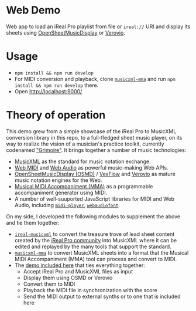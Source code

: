 # Web Demo

Web app to load an iReal Pro playlist from file or `ireal://` URI and display its sheets using [OpenSheetMusicDisplay](https://opensheetmusicdisplay.github.io/) or [Verovio](https://www.verovio.org/index.xhtml).

# Usage

- `npm install && npm run develop`
- For MIDI conversion and playback, clone [`musicxml-mma`](https://github.com/infojunkie/musicxml-mma) and run `npm install && npm run develop` there.
- Open [http://localhost:9000/](http://localhost:9000/)

# Theory of operation

This demo grew from a simple showcase of the iReal Pro to MusicXML conversion library in this repo, to a full-fledged sheet music player, on its way to realize the vision of a musician's practice toolkit, currently codenamed ["Grimoire"](https://github.com/users/infojunkie/projects/2). It brings together a number of music technologies:

- [MusicXML](https://github.com/w3c/musicxml) as the standard for music notation exchange.
- [Web MIDI](https://developer.mozilla.org/en-US/docs/Web/API/Web_MIDI_API) and [Web Audio](https://developer.mozilla.org/en-US/docs/Web/API/Web_Audio_API) as powerful music-making Web APIs.
- [OpenSheetMusicDisplay (OSMD)](https://github.com/opensheetmusicdisplay/opensheetmusicdisplay) / [VexFlow](https://github.com/0xfe/vexflow) and [Verovio](https://github.com/rism-digital/verovio) as mature music notation engines for the Web.
- [Musical MIDI Accompaniment (MMA)](https://www.mellowood.ca/mma/) as a programmable accompaniment generator using MIDI.
- A number of well-suuported JavaScript libraries for MIDI and Web Audio, including [`midi-player`](https://github.com/chrisguttandin/midi-player), [`webaudiofont`](https://github.com/surikov/webaudiofont/).

On my side, I developed the following modules to supplement the above and tie them together:
- [`ireal-musicxml`](https://github.com/infojunkie/ireal-musicxml) to convert the treasure trove of lead sheet content created by the [iReal Pro community](https://www.irealpro.com/main-playlists/) into MusicXML where it can be edited and replayed by the many tools that support the standard.
- [`musicxml-mma`](https://github.com/infojunkie/musicxml-mma) to convert MusicXML sheets into a format that the Musical MIDI Accompaniment (MMA) tool can process and convert to MIDI.
- The [demo included here](https://blog.karimratib.me/demos/musicxml/) that ties everything together:
  - Accept iReal Pro and MusicXML files as input
  - Display them using OSMD or Verovio
  - Convert them to MIDI
  - Playback the MIDI file in synchronization with the score
  - Send the MIDI output to external synths or to one that is included here
